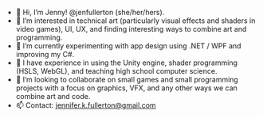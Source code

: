 - 👋 Hi, I’m Jenny! @jenfullerton (she/her/hers).
- 👀 I’m interested in technical art (particularly visual effects and shaders in video games), UI, UX, and finding interesting ways to combine art and programming.
- 🌱 I’m currently experimenting with app design using .NET / WPF and improving my C#.
- 🌲 I have experience in using the Unity engine, shader programming (HSLS, WebGL), and teaching high school computer science.
- 💞️ I’m looking to collaborate on small games and small programming projects with a focus on graphics, VFX, and any other ways we can combine art and code.
- 📫 Contact: jennifer.k.fullerton@gmail.com

<!---
jenfullerton/jenfullerton is a ✨ special ✨ repository because its `README.md` (this file) appears on your GitHub profile.
You can click the Preview link to take a look at your changes.
--->
